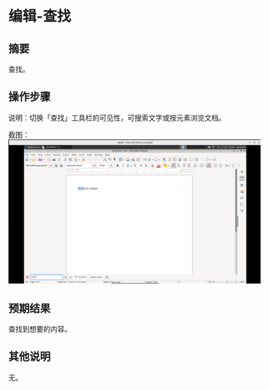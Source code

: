 # 编辑-查找

## 摘要

查找。

## 操作步骤

说明：切换「查找」工具栏的可见性，可搜索文字或按元素浏览文档。

截图：![image](./images/z29.png)

## 预期结果

查找到想要的内容。

## 其他说明

无。


